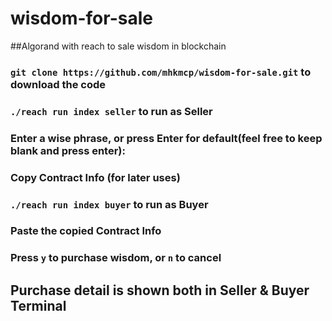 # wisdom-for-sale
##Algorand with reach to sale wisdom in blockchain

### `git clone https://github.com/mhkmcp/wisdom-for-sale.git` to download the code

### `./reach run index seller` to run as Seller

### Enter a wise phrase, or press Enter for default(feel free to keep blank and press enter):

### Copy Contract Info (for later uses)


### `./reach run index buyer` to run as Buyer

### Paste the copied Contract Info

### Press `y` to purchase wisdom, or `n` to cancel

## Purchase detail is shown both in Seller & Buyer Terminal
